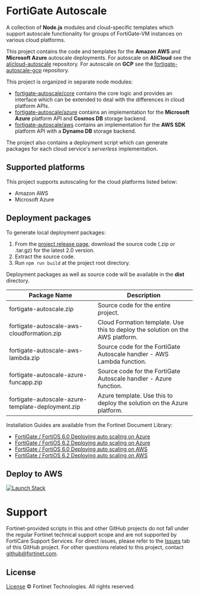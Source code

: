 # FortiGate Autoscale
A collection of **Node.js** modules and cloud-specific templates which support autoscale functionality for groups of FortiGate-VM instances on various cloud platforms.

This project contains the code and templates for the **Amazon AWS** and **Microsoft Azure** autoscale deployments. For autoscale on **AliCloud** see the [alicloud-autoscale](https://github.com/fortinet/alicloud-autoscale/) repository. For autoscale on **GCP** see the [fortigate-autoscale-gcp](https://github.com/fortinet/fortigate-autoscale-gcp) repository.

This project is organized in separate node modules:

 * [fortigate-autoscale/core](core) contains the core logic and provides an interface which can be extended to deal with the differences in cloud platform APIs.
 * [fortigate-autoscale/azure](azure) contains an implementation for the **Microsoft Azure** platform API and **Cosmos DB** storage backend.
 * [fortigate-autoscale/aws](aws) contains an implementation for the **AWS SDK** platform API with a **Dynamo DB** storage backend.

The project also contains a deployment script which can generate packages for each cloud service's *serverless* implementation.

## Supported platforms
This project supports autoscaling for the cloud platforms listed below:
* Amazon AWS
* Microsoft Azure

## Deployment packages

To generate local deployment packages:

  1. From the [project release page](https://github.com/fortinet/fortigate-autoscale/releases), download the source code (.zip or .tar.gz) for the latest 2.0 version.
  2. Extract the source code.
  3. Run `npm run build` at the project root directory.

Deployment packages as well as source code will be available in the **dist** directory.

| Package Name | Description |
| ------ | ------ |
| fortigate-autoscale.zip | Source code for the entire project. |
| fortigate-autoscale-aws-cloudformation.zip | Cloud Formation template. Use this to deploy the solution on the AWS platform.|
| fortigate-autoscale-aws-lambda.zip | Source code for the FortiGate Autoscale handler - AWS Lambda function.|
| fortigate-autoscale-azure-funcapp.zip | Source code for the FortiGate Autoscale handler - Azure function.|
| fortigate-autoscale-azure-template-deployment.zip | Azure template. Use this to deploy the solution on the Azure platform.|

Installation Guides are available from the Fortinet Document Library:

  + [ FortiGate / FortiOS 6.0 Deploying auto scaling on Azure](https://docs.fortinet.com/vm/azure/fortigate/6.0/deploying-auto-scaling-on-azure/6.0.0)
  + [ FortiGate / FortiOS 6.2 Deploying auto scaling on Azure](https://docs.fortinet.com/vm/azure/fortigate/6.2/azure-cookbook/6.2.0/161167/deploying-auto-scaling-on-azure)
  + [ FortiGate / FortiOS 6.0 Deploying auto scaling on AWS](https://docs.fortinet.com/vm/aws/fortigate/6.0/deploying-auto-scaling-on-aws/6.0.0)
  + [ FortiGate / FortiOS 6.2 Deploying auto scaling on AWS](https://docs.fortinet.com/vm/aws/fortigate/6.2/aws-cookbook/6.2.0/543390/deploying-auto-scaling-on-aws-without-transit-gateway-integration)

## Deploy to AWS

<a href="https://us-west-2.console.aws.amazon.com/cloudformation/home?region=us-west-2#/stacks/quickcreate?templateUrl=https%3A%2F%2Fs3-us-west-2.amazonaws.com%2Ffortinet-github-aws-release-artifacts%2Ffortigate-autoscale%2Fmaster%2Ffortigate-autoscale-aws-cloudformation%2Ftemplates%2Fautoscale-new-vpc.template&param_S3BucketName=fortinet-github-aws-release-artifacts&param_S3KeyPrefix=fortigate-autoscale%2Fmaster%2Ffortigate-autoscale-aws-cloudformation%2F&stackName=fortigate-autoscale-demo&param_ResourceTagPrefix=fortigate-autoscale-demo"> <img alt="Launch Stack" src="https://s3.amazonaws.com/cloudformation-examples/cloudformation-launch-stack.png"></a>

# Support
Fortinet-provided scripts in this and other GitHub projects do not fall under the regular Fortinet technical support scope and are not supported by FortiCare Support Services.
For direct issues, please refer to the [Issues](https://github.com/fortinet/fortigate-autoscale/issues) tab of this GitHub project.
For other questions related to this project, contact [github@fortinet.com](mailto:github@fortinet.com).

## License
[License](https://github.com/fortinet/fortigate-autoscale/blob/master/LICENSE) © Fortinet Technologies. All rights reserved.
